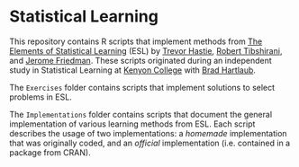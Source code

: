 # Statistical Learning
This repository contains R scripts that implement methods from [The Elements of Statistical Learning](http://statweb.stanford.edu/~tibs/ElemStatLearn/) (ESL) by [Trevor Hastie](http://web.stanford.edu/~hastie/), [Robert Tibshirani](http://statweb.stanford.edu/~tibs/), and [Jerome Friedman](https://statweb.stanford.edu/~jhf/). These scripts originated during an independent study in Statistical Learning at [Kenyon College](http://www.kenyon.edu/academics/departments-programs/mathematics/) with [Brad Hartlaub](http://www2.kenyon.edu/Depts/Math/hartlaub/).

The `Exercises` folder contains scripts that implement solutions to select problems in ESL.

The `Implementations` folder contains scripts that document the general implementation of various learning methods from ESL. Each script describes the usage of two implementations: a *homemade* implementation that was originally coded, and an *official* implementation (i.e. contained in a package from CRAN). 
